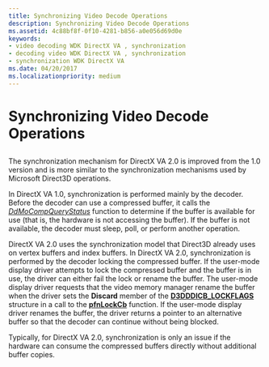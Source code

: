 ```yaml
---
title: Synchronizing Video Decode Operations
description: Synchronizing Video Decode Operations
ms.assetid: 4c88bf8f-0f10-4281-b856-a0e056d69d0e
keywords:
- video decoding WDK DirectX VA , synchronization
- decoding video WDK DirectX VA , synchronization
- synchronization WDK DirectX VA
ms.date: 04/20/2017
ms.localizationpriority: medium
---
```


# Synchronizing Video Decode Operations


## <span id="ddk_synchronizing_video_decode_operations_gg"></span><span id="DDK_SYNCHRONIZING_VIDEO_DECODE_OPERATIONS_GG"></span>


The synchronization mechanism for DirectX VA 2.0 is improved from the 1.0 version and is more similar to the synchronization mechanisms used by Microsoft Direct3D operations.

In DirectX VA 1.0, synchronization is performed mainly by the decoder. Before the decoder can use a compressed buffer, it calls the [*DdMoCompQueryStatus*](https://msdn.microsoft.com/library/windows/hardware/ff550243) function to determine if the buffer is available for use (that is, the hardware is not accessing the buffer). If the buffer is not available, the decoder must sleep, poll, or perform another operation.

DirectX VA 2.0 uses the synchronization model that Direct3D already uses on vertex buffers and index buffers. In DirectX VA 2.0, synchronization is performed by the decoder locking the compressed buffer. If the user-mode display driver attempts to lock the compressed buffer and the buffer is in use, the driver can either fail the lock or rename the buffer. The user-mode display driver requests that the video memory manager rename the buffer when the driver sets the **Discard** member of the [**D3DDDICB\_LOCKFLAGS**](https://msdn.microsoft.com/library/windows/hardware/ff544214) structure in a call to the [**pfnLockCb**](https://msdn.microsoft.com/library/windows/hardware/ff568914) function. If the user-mode display driver renames the buffer, the driver returns a pointer to an alternative buffer so that the decoder can continue without being blocked.

Typically, for DirectX VA 2.0, synchronization is only an issue if the hardware can consume the compressed buffers directly without additional buffer copies.

 

 






